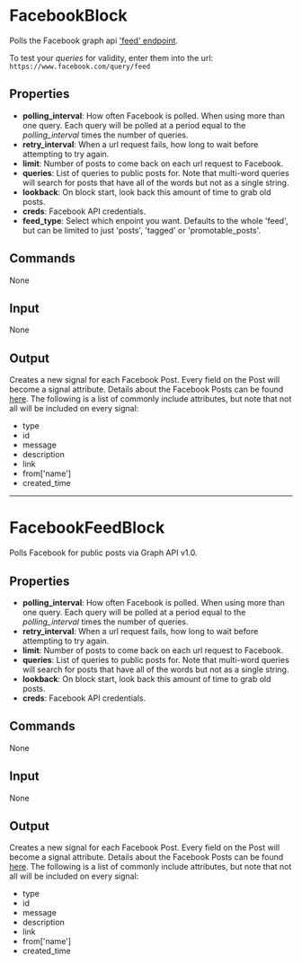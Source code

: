 FacebookBlock
=============

Polls the Facebook graph api ['feed' endpoint](https://developers.facebook.com/docs/graph-api/reference/v2.2/page/feed).

To test your *queries* for validity, enter them into the url:
`https://www.facebook.com/query/feed`

Properties
--------------

-   **polling_interval**: How often Facebook is polled. When using more than one query. Each query will be polled at a period equal to the *polling\_interval* times the number of queries.
-   **retry_interval**: When a url request fails, how long to wait before attempting to try again.
-   **limit**: Number of posts to come back on each url request to Facebook.
-   **queries**: List of queries to public posts for. Note that multi-word queries will search for posts that have all of the words but not as a single string.
-   **lookback**: On block start, look back this amount of time to grab old posts.
-   **creds**: Facebook API credentials.
-   **feed_type**: Select which enpoint you want. Defaults to the whole 'feed', but can be limited to just 'posts', 'tagged' or 'promotable_posts'. 

Commands
----------------
None

Input
-------
None

Output
---------
Creates a new signal for each Facebook Post. Every field on the Post will become a signal attribute. Details about the Facebook Posts can be found 
[here](https://developers.facebook.com/docs/graph-api/reference/v2.2/post). The following is a list of commonly include attributes, but note that not all will be included on every signal:

-   type
-   id
-   message
-   description
-   link
-   from['name']
-   created_time

***

FacebookFeedBlock
=============

Polls Facebook for public posts via Graph API v1.0.

Properties
--------------

-   **polling_interval**: How often Facebook is polled. When using more than one query. Each query will be polled at a period equal to the *polling\_interval* times the number of queries.
-   **retry_interval**: When a url request fails, how long to wait before attempting to try again.
-   **limit**: Number of posts to come back on each url request to Facebook.
-   **queries**: List of queries to public posts for. Note that multi-word queries will search for posts that have all of the words but not as a single string.
-   **lookback**: On block start, look back this amount of time to grab old posts.
-   **creds**: Facebook API credentials.

Commands
----------------
None

Input
-------
None

Output
---------
Creates a new signal for each Facebook Post. Every field on the Post will become a signal attribute. Details about the Facebook Posts can be found 
[here](https://developers.facebook.com/docs/graph-api/reference/v1.0/post). The following is a list of commonly include attributes, but note that not all will be included on every signal:

-   type
-   id
-   message
-   description
-   link
-   from['name']
-   created_time
